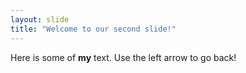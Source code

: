 ```yaml
---
layout: slide
title: "Welcome to our second slide!"
---
```

Here is some of **my** text.
Use the left arrow to go back!
